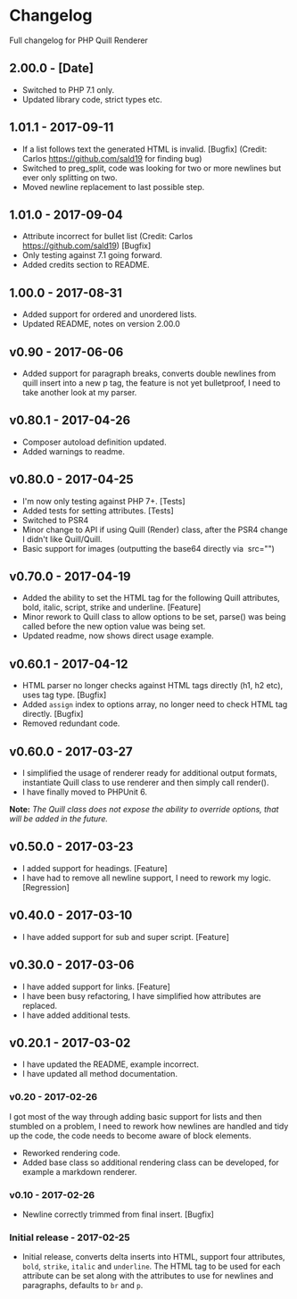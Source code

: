 
# Changelog

Full changelog for PHP Quill Renderer

## 2.00.0 - [Date]

* Switched to PHP 7.1 only.
* Updated library code, strict types etc.

## 1.01.1 - 2017-09-11

* If a list follows text the generated HTML is invalid. [Bugfix] (Credit: Carlos https://github.com/sald19 
for finding bug)
* Switched to preg_split, code was looking for two or more newlines but ever only splitting on two.
* Moved newline replacement to last possible step.

## 1.01.0 - 2017-09-04

* Attribute incorrect for bullet list (Credit: Carlos https://github.com/sald19) [Bugfix]
* Only testing against 7.1 going forward.
* Added credits section to README.

## 1.00.0 - 2017-08-31

* Added support for ordered and unordered lists.
* Updated README, notes on version 2.00.0

## v0.90 - 2017-06-06

* Added support for paragraph breaks, converts double newlines from quill insert into a new p tag, the
 feature is not yet bulletproof, I need to take another look at my parser.

## v0.80.1 - 2017-04-26

* Composer autoload definition updated.
* Added warnings to readme.

## v0.80.0 - 2017-04-25 

* I'm now only testing against PHP 7+. [Tests]
* Added tests for setting attributes. [Tests]
* Switched to PSR4
* Minor change to API if using Quill (Render) class, after the PSR4 change I didn't like Quill/Quill.
* Basic support for images (outputting the base64 directly via <img> src="")

## v0.70.0 - 2017-04-19

* Added the ability to set the HTML tag for the following Quill attributes, bold, italic, script, strike and underline. [Feature]
* Minor rework to Quill class to allow options to be set, parse() was being called before the new option value was being set. 
* Updated readme, now shows direct usage example.

## v0.60.1 - 2017-04-12

* HTML parser no longer checks against HTML tags directly (h1, h2 etc), uses tag type. [Bugfix]
* Added `assign` index to options array, no longer need to check HTML tag directly. [Bugfix]
* Removed redundant code.

## v0.60.0 - 2017-03-27

* I simplified the usage of renderer ready for additional output formats, instantiate Quill class to use renderer and then simply call render().
* I have finally moved to PHPUnit 6.

**Note:** _The Quill class does not expose the ability to override options, that will be added in the future._ 

## v0.50.0 - 2017-03-23 

* I added support for headings. [Feature]
* I have had to remove all newline support, I need to rework my logic. [Regression]

## v0.40.0 - 2017-03-10 

* I have added support for sub and super script. [Feature]

## v0.30.0 - 2017-03-06

* I have added support for links. [Feature]
* I have been busy refactoring, I have simplified how attributes are replaced.
* I have added additional tests.

## v0.20.1 - 2017-03-02

* I have updated the README, example incorrect.
* I have updated all method documentation.

### v0.20 - 2017-02-26

I got most of the way through adding basic support for lists and then stumbled on a problem, I need to rework 
 how newlines are handled and tidy up the code, the code needs to become aware of block elements.

* Reworked rendering code.
* Added base class so additional rendering class can be developed, for example a markdown renderer.

### v0.10 - 2017-02-26

* Newline correctly trimmed from final insert. [Bugfix]

### Initial release - 2017-02-25

* Initial release, converts delta inserts into HTML, support four attributes, 
`bold`, `strike`, `italic` and `underline`. The HTML tag to be used for each 
attribute can be set along with the attributes to use for newlines and paragraphs, 
defaults to `br` and `p`.
